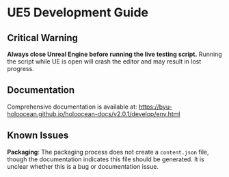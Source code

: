 # UE5 Development Guide

## Critical Warning

**Always close Unreal Engine before running the live testing script.** Running the script while UE is open will crash the editor and may result in lost progress.

## Documentation

Comprehensive documentation is available at:
https://byu-holoocean.github.io/holoocean-docs/v2.0.1/develop/env.html

## Known Issues

**Packaging**: The packaging process does not create a `content.json` file, though the documentation indicates this file should be generated. It is unclear whether this is a bug or documentation issue.

